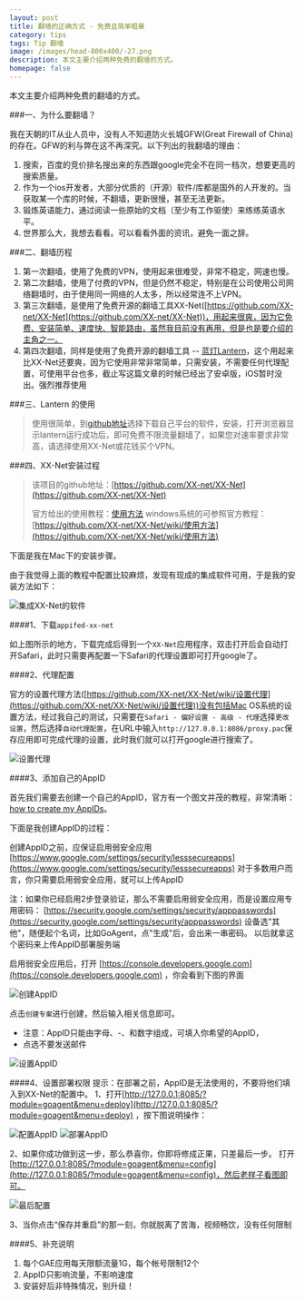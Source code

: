 ```yaml
---
layout: post
title: 翻墙的正确方式 - 免费且简单粗暴
category: tips
tags: Tip 翻墙
image: /images/head-800x400/-27.png
description: 本文主要介绍两种免费的翻墙的方式。
homepage: false
---
```


<!--more-->

本文主要介绍两种免费的翻墙的方式。

###一、为什么要翻墙？

我在天朝的IT从业人员中，没有人不知道防火长城GFW(Great Firewall of China)的存在。GFW的利与弊在这不再深究。以下列出的我翻墙的理由：

1. 搜索，百度的竞价排名搜出来的东西跟google完全不在同一档次，想要更高的搜索质量。
2. 作为一个ios开发者，大部分优质的（开源）软件/库都是国外的人开发的。当获取某一个库的时候，不翻墙，更新很慢，甚至无法更新。
3. 锻炼英语能力，通过阅读一些原始的文档（至少有工作驱使）来练练英语水平。
4. 世界那么大，我想去看看。可以看看外面的资讯，避免一面之辞。


###二、翻墙历程

1. 第一次翻墙，使用了免费的VPN，使用起来很难受，非常不稳定，网速也慢。
2. 第二次翻墙，使用了付费的VPN，但是仍然不稳定，特别是在公司使用公司网络翻墙时，由于使用同一网络的人太多，所以经常连不上VPN。
3. 第三次翻墙，是使用了免费开源的翻墙工具XX-Net([https://github.com/XX-net/XX-Net](https://github.com/XX-net/XX-Net))，用起来很爽，因为它免费、安装简单、速度快、智能路由，虽然我目前没有再用，但是也是要介绍的主角之一。
4. 第四次翻墙，同样是使用了免费开源的翻墙工具 -- [蓝灯Lantern](https://github.com/getlantern/lantern)，这个用起来比XX-Net还要爽，因为它使用非常非常简单，只需安装，不需要任何代理配置，可使用平台也多，截止写这篇文章的时候已经出了安卓版，iOS暂时没出。强烈推荐使用

###三、Lantern 的使用

> 使用很简单，到[github地址](https://github.com/getlantern/lantern)选择下载自己平台的软件，安装，打开浏览器显示lantern运行成功后，即可免费不限流量翻墙了，如果您对速率要求非常高，请选择使用XX-Net或花钱买个VPN。

###四、XX-Net安装过程

> 该项目的github地址：[https://github.com/XX-net/XX-Net](https://github.com/XX-net/XX-Net)
> 
> 官方给出的使用教程：[使用方法](https://github.com/XX-net/XX-Net/wiki/%E4%BD%BF%E7%94%A8%E6%96%B9%E6%B3%95)
> windows系统的可参照官方教程：[https://github.com/XX-net/XX-Net/wiki/使用方法](https://github.com/XX-net/XX-Net/wiki/使用方法)

下面是我在Mac下的安装步骤。

由于我觉得上面的教程中配置比较麻烦，发现有现成的集成软件可用，于是我的安装方法如下：

![集成XX-Net的软件](/images/2016/01/XX-Net.png)


####1、下载`appifed-xx-net`

如上图所示的地方，下载完成后得到一个`XX-Net`应用程序，双击打开后会自动打开Safari，此时只需要再配置一下Safari的代理设置即可打开google了。

####2、代理配置

官方的设置代理方法([https://github.com/XX-net/XX-Net/wiki/设置代理](https://github.com/XX-net/XX-Net/wiki/设置代理))没有包括Mac OS系统的设置方法，经过我自己的测试，只需要在`Safari - 偏好设置 - 高级 - 代理`选择`更改设置`，然后选择`自动代理配置`，在URL中输入`http://127.0.0.1:8086/proxy.pac`保存应用即可完成代理的设置，此时我们就可以打开google进行搜索了。

![设置代理](/images/2016/01/delegate.png)

####3、添加自己的AppID

首先我们需要去创建一个自己的AppID，官方有一个图文并茂的教程，非常清晰：[how to create my AppIDs](https://github.com/XX-net/XX-Net/wiki/how-to-create-my-AppIDs)。

下面是我创建AppID的过程：

创建AppID之前，应保证启用弱安全应用
[https://www.google.com/settings/security/lesssecureapps](https://www.google.com/settings/security/lesssecureapps)
对于多数用户而言，你只需要启用弱安全应用，就可以上传AppID

注：如果你已经启用2步登录验证，那么不需要启用弱安全应用，而是设置应用专用密码： [https://security.google.com/settings/security/apppasswords](https://security.google.com/settings/security/apppasswords)
设备选"其他"，随便起个名词，比如GoAgent，点"生成"后，会出来一串密码。 以后就拿这个密码来上传AppID部署服务端

启用弱安全应用后，打开 [https://console.developers.google.com](https://console.developers.google.com) ，你会看到下图的界面

![创建AppID](/images/2016/01/creatappid.png)


点击`创建专案`进行创建，然后输入相关信息即可。

* 注意：AppID只能由字母、-、和数字组成，可填入你希望的AppID，
* 点选不要发送邮件

![设置AppID](/images/2016/01/appidsetting.png)

####4、设置部署权限
提示：在部署之前，AppID是无法使用的，不要将他们填入到XX-Net的配置中。
1、打开[http://127.0.0.1:8085/?module=goagent&menu=deploy](http://127.0.0.1:8085/?module=goagent&menu=deploy) ，按下图说明操作： 

![配置AppID](/images/2016/01/setting1.png)
![部署AppID](/images/2016/01/setting3.png)

2、如果你成功做到这一步，那么恭喜你，你即将修成正果，只差最后一步。 打开[http://127.0.0.1:8085/?module=goagent&menu=config](http://127.0.0.1:8085/?module=goagent&menu=config)，然后老样子看图即可。 

![最后配置](/images/2016/01/setting2.png)

3、当你点击“保存并重启”的那一刻，你就脱离了苦海，视频畅饮，没有任何限制


####5、补充说明

1. 每个GAE应用每天限额流量1G，每个帐号限制12个
2. AppID只影响流量，不影响速度
3. 安装好后非特殊情况，别升级！



